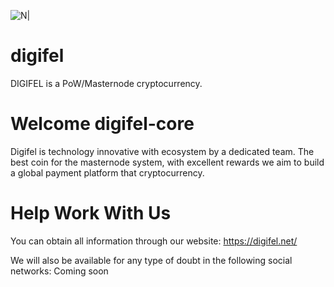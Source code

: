 ![N|](https://i.imgur.com/f0rbgGd.png)
# digifel

DIGIFEL is a PoW/Masternode cryptocurrency.

# Welcome digifel-core

Digifel is technology innovative with ecosystem by a dedicated team.
The best coin for the masternode system, with excellent rewards we aim to build a global payment platform that cryptocurrency.

# Help Work With Us

You can obtain all information through our website: https://digifel.net/

We will also be available for any type of doubt in the following social networks: Coming soon
